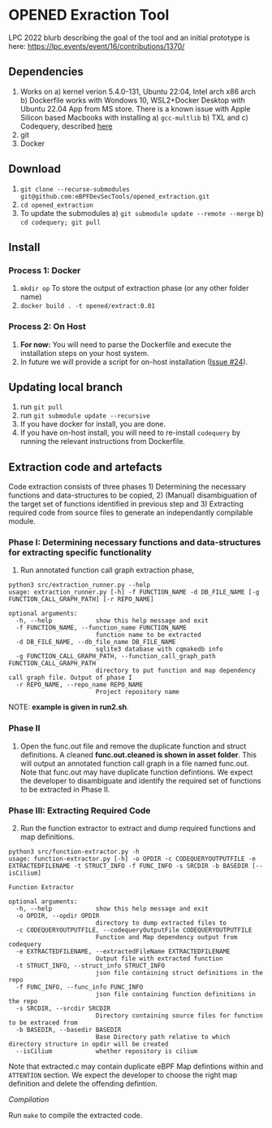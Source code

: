 # OPENED Exraction Tool

LPC 2022 blurb describing the goal of the tool and an initial prototype is here: https://lpc.events/event/16/contributions/1370/ 
 
## Dependencies
 1. Works on a) kernel verion 5.4.0-131, Ubuntu 22:04, Intel arch x86 arch b) Dockerfile works with Wondows 10, WSL2+Docker Desktop with Ubuntu 22.04 App from MS store. There is a known issue with Apple Silicon based Macbooks with installing a) ``gcc-multlib`` b) TXL and c) Codequery, described [here](https://github.com/sdsen/opened_extraction/issues/37)
 2. git
 3. Docker
 
## Download
 1. ``git clone --recurse-submodules git@github.com:eBPFDevSecTools/opened_extraction.git``
 2. ``cd opened_extraction``
 3. To update the submodules a) ``git submodule update --remote --merge`` b) ``cd codequery; git pull``
 
## Install 
### Process 1: Docker
 1. ``mkdir op`` To store the output of extraction phase (or any other folder name)
 2. ``docker build . -t opened/extract:0.01``

### Process 2: On Host
 1. **For now:** You will need to parse the Dockerfile and execute the installation steps on your host system.
 2. In future we will provide a script for on-host installation ([Issue #24](https://github.com/sdsen/opened_extraction/issues/24)).
 
## Updating local branch
 1. run ``git pull``
 2. run ``git submodule update --recursive`` 
 3. If you have docker for install, you are done. 
 4. If you have on-host install, you will need to re-install ``codequery`` by running the relevant instructions from Dockerfile.

## Extraction code and artefacts
Code extraction consists of three phases 1) Determining the necessary functions and data-structures to be copied, 2) (Manual) disambiguation of the target set of functions identified in previous step and 3) Extracting required code from source files to generate an independantly compilable module.


### Phase I: Determining necessary functions and data-structures for extracting specific functionality
1. Run annotated function call graph extraction phase, 
```
python3 src/extraction_runner.py --help
usage: extraction_runner.py [-h] -f FUNCTION_NAME -d DB_FILE_NAME [-g FUNCTION_CALL_GRAPH_PATH] [-r REPO_NAME]

optional arguments:
  -h, --help            show this help message and exit
  -f FUNCTION_NAME, --function_name FUNCTION_NAME
                        function name to be extracted
  -d DB_FILE_NAME, --db_file_name DB_FILE_NAME
                        sqlite3 database with cqmakedb info
  -g FUNCTION_CALL_GRAPH_PATH, --function_call_graph_path FUNCTION_CALL_GRAPH_PATH
                        directory to put function and map dependency call graph file. Output of phase I
  -r REPO_NAME, --repo_name REPO_NAME
                        Project repository name
```
NOTE:  **example is given in run2.sh**.

### Phase II
1. Open the func.out file and remove the duplicate function and struct definitions. A cleaned **func.out.cleaned is shown in asset folder**. This will output an annotated function call graph in a file named func.out. Note that func.out may have duplicate function defintions. We expect the developer to disambiguate and identify the required set of functions to be extracted in Phase II.

### Phase III: Extracting Required Code
2. Run the function extractor to extract and dump required functions and map definitions.

```
python3 src/function-extractor.py -h
usage: function-extractor.py [-h] -o OPDIR -c CODEQUERYOUTPUTFILE -e EXTRACTEDFILENAME -t STRUCT_INFO -f FUNC_INFO -s SRCDIR -b BASEDIR [--isCilium]

Function Extractor

optional arguments:
  -h, --help            show this help message and exit
  -o OPDIR, --opdir OPDIR
                        directory to dump extracted files to
  -c CODEQUERYOUTPUTFILE, --codequeryOutputFile CODEQUERYOUTPUTFILE
                        Function and Map dependency output from codequery
  -e EXTRACTEDFILENAME, --extractedFileName EXTRACTEDFILENAME
                        Output file with extracted function
  -t STRUCT_INFO, --struct_info STRUCT_INFO
                        json file containing struct definitions in the repo
  -f FUNC_INFO, --func_info FUNC_INFO
                        json file containing function definitions in the repo
  -s SRCDIR, --srcdir SRCDIR
                        Directory containing source files for function to be extraced from
  -b BASEDIR, --basedir BASEDIR
                        Base Directory path relative to which directory structure in opdir will be created
  --isCilium            whether repository is cilium
```

Note that extracted.c may contain duplicate eBPF Map defintions within and ```ATTENTION``` section. We expect the developer to choose the right map definition and delete the offending defintion.


*Compilation*

Run `make` to compile the extracted code.

